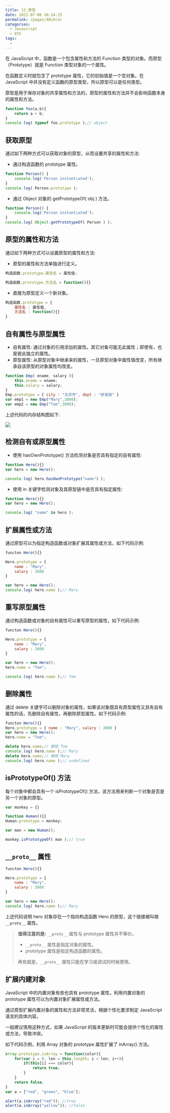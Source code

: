 ```yaml
---
title: 13_原型
date: 2022-07-06 16:24:15
permalink: /pages/48c6c4/
categories:
  - Javascript
  - ES5
tags:
  - 
---
```

在 JavaScript 中，函数是一个包含属性和方法的 Function 类型的对象。而原型（Prototype）就是 Function 类型对象的一个属性。
在函数定义时就包含了 prototype 属性，它的初始值是一个空对象。在 JavaScript 中并没有定义函数的原型类型，所以原型可以是任何类型。
原型是用于保存对象的共享属性和方法的，原型的属性和方法并不会影响函数本身的属性和方法。```javascript
function foo(a,b){	return a + b;}console.log( typeof foo.prototype );// object
```

## 获取原型通过如下两种方式可以获取对象的原型，从而设置共享的属性和方法:
- 通过构造函数的 prototype 属性。```javascript
function Person() {	console.log('Person instantiated');}console.log( Person.prototype );
```

- 通过 Object 对象的 getPrototypeOf( obj ) 方法。

```javascript
function Person() {	console.log('Person instantiated');}console.log( Object.getPrototypeOf( Person ) );
```

## 原型的属性和方法通过如下两种方式可以设置原型的属性和方法:

- 原型的属性和方法单独进行定义。```javascript
构造函数.prototype.属性名 = 属性值;构造函数.prototype.方法名 = function(){}
```

- 直接为原型定义一个新对象。```javascript
构造函数.prototype = {	属性名 : 属性值,	方法名 : function(){}}
```

## 自有属性与原型属性- 自有属性: 通过对象的引用添加的属性。其它对象可能无此属性；即使有，也是彼此独立的属性。- 原型属性: 从原型对象中继承来的属性，一旦原型对象中属性值改变，所有继承自该原型的对象属性均改变。

```javascript
function Emp( ename, salary ){	this.ename = ename;	this.salary = salary;}Emp.prototype = { city : "北京市", dept : "研发部" }var emp1 = new Emp("Mary",3800);var emp2 = new Emp("Tom",3000);
```

上述代码的内存结构图如下:

![](19.png)

## 检测自有或原型属性- 使用 hasOwnPrototype() 方法检测对象是否具有指定的自有属性:

```javascript
function Hero(){}var hero = new Hero();console.log( hero.hasOwnPrototype("name") );
```

- 使用 in 关键字检测对象及其原型链中是否具有指定属性:

```javascript
function Hero(){}var hero = new Hero();console.log( "name" in hero );
```

## 扩展属性或方法通过原型可以为指定构造函数或对象扩展其属性或方法，如下代码示例:

```javascript
functon Hero(){}Hero.prototype = {	name : "Mary",	salary : 3800}var hero = new Hero();console.log( hero.name );// Mary
```

## 重写原型属性通过构造函数或对象的自有属性可以重写原型的属性，如下代码示例:

```javascript
functon Hero(){}Hero.prototype = {	name : "Mary",	salary : 3800}var hero = new Hero();hero.name = "Tom";console.log( hero.name );// Tom
```

## 删除属性通过 delete 关键字可以删除对象的属性，如果该对象既具有原型属性又具有自有属性的话，先删除自有属性，再删除原型属性。如下代码示例:

```javascript
functon Hero(){}Hero.prototype = { name : "Mary", salary : 3800 }var hero = new Hero();hero.name = "Tom";delete hero.name;// 删除 Tomconsole.log( hero.name );// Marydelete hero.name;// 删除 Maryconsole.log( hero.name );// undefined
```

## isPrototypeOf() 方法

每个对象中都会具有一个 isPrototypeOf() 方法，该方法用来判断一个对象是否是另一个对象的原型。```javascript
var monkey = {}function Human(){}Human.prototype = monkey;var man = new Human();monkey.isPrototypeOf( man );// true
```

## `__proto__` 属性```javascript
functon Hero(){}Hero.prototype = {	name : "Mary",	salary : 3800}var hero = new Hero();console.log( hero.name );// Mary
```

上述代码说明 hero 对象存在一个指向构造函数 Hero 的原型，这个链接被叫做 `__proto__` 属性。

> **值得注意的是:** `__proto__` 属性与 prototype 属性并不等价。
> 
> - `__proto__` 属性是指定对象的属性。
> - prototype 属性是指定构造函数的属性。
> 
> 再有就是，`__proto__` 属性只能在学习或调试的时候使用。

## 扩展内建对象JavaScript 中的内置对象有些也具有 prototype 属性，利用内置对象的 prototype 属性可以为内置对象扩展属性或方法。
通过原型扩展内置对象的属性和方法非常灵活，根据个性化要求制定 JavaScript 语言的具体内容。
一般建议慎用这种方式，如果 JavaScript 的版本更新时可能会提供个性化的属性或方法，导致冲突。

如下代码示例，利用 Array 对象的 prototype 属性扩展了 inArray() 方法。```javascript
Array.prototype.inArray = function(color){	for(var i = 0, len = this.length; i < len; i++){		if(this[i] === color){			return true;		}	}	return false;}var a = ["red", "green", "blue"];alert(a.inArray("red")); //truealert(a.inArray("yellow")); //false
```